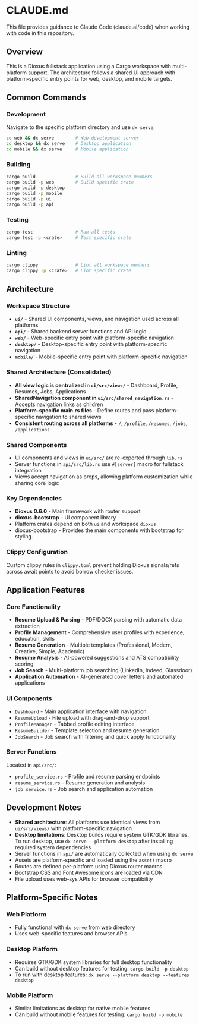 # CLAUDE.md

This file provides guidance to Claude Code (claude.ai/code) when working with code in this repository.

## Overview

This is a Dioxus fullstack application using a Cargo workspace with multi-platform support. The architecture follows a shared UI approach with platform-specific entry points for web, desktop, and mobile targets.

## Common Commands

### Development
Navigate to the specific platform directory and use `dx serve`:
```bash
cd web && dx serve        # Web development server
cd desktop && dx serve    # Desktop application
cd mobile && dx serve     # Mobile application
```

### Building
```bash
cargo build               # Build all workspace members
cargo build -p web        # Build specific crate
cargo build -p desktop
cargo build -p mobile
cargo build -p ui
cargo build -p api
```

### Testing
```bash
cargo test                # Run all tests
cargo test -p <crate>     # Test specific crate
```

### Linting
```bash
cargo clippy              # Lint all workspace members
cargo clippy -p <crate>   # Lint specific crate
```

## Architecture

### Workspace Structure
- **`ui/`** - Shared UI components, views, and navigation used across all platforms
- **`api/`** - Shared backend server functions and API logic
- **`web/`** - Web-specific entry point with platform-specific navigation
- **`desktop/`** - Desktop-specific entry point with platform-specific navigation
- **`mobile/`** - Mobile-specific entry point with platform-specific navigation

### Shared Architecture (Consolidated)
- **All view logic is centralized in `ui/src/views/`** - Dashboard, Profile, Resumes, Jobs, Applications
- **SharedNavigation component in `ui/src/shared_navigation.rs`** - Accepts navigation links as children
- **Platform-specific main.rs files** - Define routes and pass platform-specific navigation to shared views
- **Consistent routing across all platforms** - `/`, `/profile`, `/resumes`, `/jobs`, `/applications`

### Shared Components
- UI components and views in `ui/src/` are re-exported through `lib.rs`
- Server functions in `api/src/lib.rs` use `#[server]` macro for fullstack integration
- Views accept navigation as props, allowing platform customization while sharing core logic

### Key Dependencies
- **Dioxus 0.6.0** - Main framework with router support
- **dioxus-bootstrap** - UI component library
- Platform crates depend on both `ui` and workspace `dioxus`
- dioxus-bootstrap - Provides the main components with bootstrap for styling.

### Clippy Configuration
Custom clippy rules in `clippy.toml` prevent holding Dioxus signals/refs across await points to avoid borrow checker issues.

## Application Features

### Core Functionality
- **Resume Upload & Parsing** - PDF/DOCX parsing with automatic data extraction
- **Profile Management** - Comprehensive user profiles with experience, education, skills
- **Resume Generation** - Multiple templates (Professional, Modern, Creative, Simple, Academic)
- **Resume Analysis** - AI-powered suggestions and ATS compatibility scoring
- **Job Search** - Multi-platform job searching (LinkedIn, Indeed, Glassdoor)
- **Application Automation** - AI-generated cover letters and automated applications

### UI Components
- `Dashboard` - Main application interface with navigation
- `ResumeUpload` - File upload with drag-and-drop support
- `ProfileManager` - Tabbed profile editing interface
- `ResumeBuilder` - Template selection and resume generation
- `JobSearch` - Job search with filtering and quick apply functionality

### Server Functions
Located in `api/src/`:
- `profile_service.rs` - Profile and resume parsing endpoints
- `resume_service.rs` - Resume generation and analysis
- `job_service.rs` - Job search and application automation

## Development Notes

- **Shared architecture**: All platforms use identical views from `ui/src/views/` with platform-specific navigation
- **Desktop limitations**: Desktop builds require system GTK/GDK libraries. To run desktop, use `dx serve --platform desktop` after installing required system dependencies
- Server functions in `api/` are automatically collected when using `dx serve`
- Assets are platform-specific and loaded using the `asset!` macro
- Routes are defined per-platform using Dioxus router macros
- Bootstrap CSS and Font Awesome icons are loaded via CDN
- File upload uses web-sys APIs for browser compatibility

## Platform-Specific Notes

### Web Platform
- Fully functional with `dx serve` from web directory
- Uses web-specific features and browser APIs

### Desktop Platform  
- Requires GTK/GDK system libraries for full desktop functionality
- Can build without desktop features for testing: `cargo build -p desktop`
- To run with desktop features: `dx serve --platform desktop --features desktop`

### Mobile Platform
- Similar limitations as desktop for native mobile features
- Can build without mobile features for testing: `cargo build -p mobile`